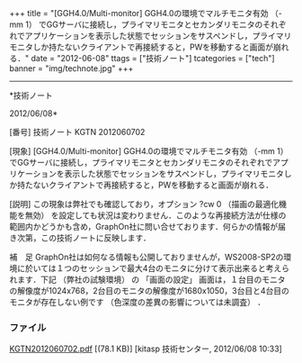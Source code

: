 ﻿+++
title = "[GGH4.0/Multi-monitor] GGH4.0の環境でマルチモニタ有効 （-mm 1） でGGサーバに接続し，プライマリモニタとセカンダリモニタのそれぞれでアプリケーションを表示した状態でセッションをサスペンドし，プライマリモニタしか持たないクライアントで再接続すると，PWを移動すると画面が崩れる．"
date = "2012-06-08"
ttags = ["技術ノート"]
tcategories = ["tech"]
banner = "img/technote.jpg"
+++

-----------------------------------------------------------------------------------------------------------------------------

*技術ノート

2012/06/08*


[番号]
技術ノート KGTN 2012060702

[現象]
[GGH4.0/Multi-monitor] GGH4.0の環境でマルチモニタ有効 （-mm 1）
でGGサーバに接続し，プライマリモニタとセカンダリモニタのそれぞれでアプリケーションを表示した状態でセッションをサスペンドし，プライマリモニタしか持たないクライアントで再接続すると，PWを移動すると画面が崩れる．

[説明]
この現象は弊社でも確認しており，オプション ?cw 0
（描画の最適化機能を無効）
を設定しても状況は変わりません．このような再接続方法が仕様の範囲内かどうかも含め，GraphOn社に問い合せております．何らかの情報が届き次第，この技術ノートに反映します．

補　足
GraphOn社は如何なる情報も公開しておりませんが，WS2008-SP2の環境に於いては１つのセッションで最大4台のモニタに分けて表示出来ると考えられます．下記
（弊社の試験環境） の 「画面の設定」
画面は，１台目のモニタの解像度が1024x768，2台目のモニタの解像度が1680x1050，3台目と4台目のモニタが存在しない例です
（色深度の差異の影響については未調査） ．


### ファイル

 
 


[KGTN2012060702.pdf](http://techreport.kitasp.net/attachments/download/902/KGTN2012060702.pdf)
 [(78.1 KB)] [kitasp 技術センター, 2012/06/08
10:33]


 


 


